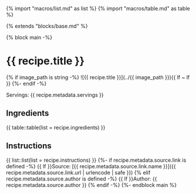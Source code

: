 {% import "macros/list.md" as list %}
{% import "macros/table.md" as table %}

{% extends "blocks/base.md" %}

{% block main -%}
# {{ recipe.title }}

{% if image_path is string -%}
  ![{{ recipe.title }}](../{{ image_path }}){{ lf ~ lf }}
{%- endif -%}

Servings: {{ recipe.metadata.servings }}

## Ingredients
{{ table::table(list = recipe.ingredients) }}
## Instructions
{{ list::list(list = recipe.instructions) }}
{%- if recipe.metadata.source.link is defined -%}
  {{ lf }}Source: [{{ recipe.metadata.source.link.name }}]({{ recipe.metadata.source.link.url | urlencode | safe }})
{% elif recipe.metadata.source.author is defined -%}
  {{ lf }}Author: {{ recipe.metadata.source.author }}
{% endif -%}
{%- endblock main %}

